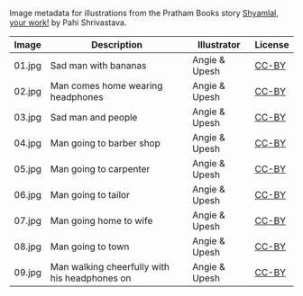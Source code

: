 Image metadata for illustrations from the Pratham Books story [Shyamlal, your work!](https://storyweaver.org.in/stories/5460-shyamlal-your-work) by Pahi Shrivastava.

Image | Description | Illustrator | License
----- | ----------- | ----------- | -------
01.jpg | Sad man with bananas | Angie & Upesh | [CC-BY](https://creativecommons.org/licenses/by/4.0/)
02.jpg | Man comes home wearing headphones  | Angie & Upesh | [CC-BY](https://creativecommons.org/licenses/by/4.0/)
03.jpg | Sad man and people | Angie & Upesh | [CC-BY](https://creativecommons.org/licenses/by/4.0/)
04.jpg | Man going to barber shop | Angie & Upesh | [CC-BY](https://creativecommons.org/licenses/by/4.0/)
05.jpg | Man going to carpenter | Angie & Upesh | [CC-BY](https://creativecommons.org/licenses/by/4.0/)
06.jpg | Man going to tailor | Angie & Upesh | [CC-BY](https://creativecommons.org/licenses/by/4.0/)
07.jpg | Man going home to wife | Angie & Upesh | [CC-BY](https://creativecommons.org/licenses/by/4.0/)
08.jpg | Man going to town | Angie & Upesh | [CC-BY](https://creativecommons.org/licenses/by/4.0/)
09.jpg | Man walking cheerfully with his headphones on | Angie & Upesh | [CC-BY](https://creativecommons.org/licenses/by/4.0/)